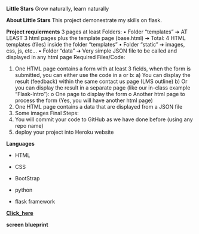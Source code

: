 **Little Stars**
Grow naturally, learn naturally

**About Little Stars**
This project demonestrate my skills on flask.

**Project requierments**
3 pages at least
Folders:
• Folder “templates” ➔ AT LEAST 3 html pages plus the template page (base.html) ➔ Total: 4 HTML templates (files) inside the folder “templates”
• Folder “static” ➔ images, css, js, etc…
• Folder “data” ➔ Very simple JSON file to be called and displayed in any html page
Required Files/Code:
1. One HTML page contains a form with at least 3 fields, when the form is submitted, you can either use the code in a or b: a) You can display the result (feedback) within the same contact us page (LMS outline) b) Or you can display the result in a separate page (like our in-class example “Flask-Intro”):
o One page to display the form
o Another html page to process the form (Yes, you will have another html page)
2. One HTML page contains a data that are displayed from a JSON file
3. Some images
Final Steps:
1. You will commit your code to GitHub as we have done before (using any repo name)
2. deploy your project into Heroku website

**Languages**

* HTML

* CSS

* BootStrap

* python

* flask framework




[__Click_here__](https://little-stars-wiam.herokuapp.com/)

__screen blueprint__
